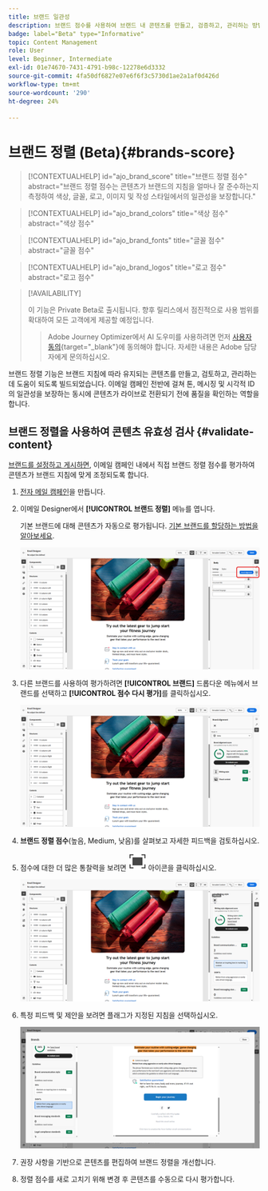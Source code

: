 ```yaml
---
title: 브랜드 일관성
description: 브랜드 점수를 사용하여 브랜드 내 콘텐츠를 만들고, 검증하고, 관리하는 방법에 대해 알아봅니다.
badge: label="Beta" type="Informative"
topic: Content Management
role: User
level: Beginner, Intermediate
exl-id: 01e74670-7431-4791-b98c-12278e6d3332
source-git-commit: 4fa50df6827e07e6f6f3c5730d1ae2a1af0d426d
workflow-type: tm+mt
source-wordcount: '290'
ht-degree: 24%

---
```


# 브랜드 정렬 (Beta){#brands-score}

>[!CONTEXTUALHELP]
>id="ajo_brand_score"
>title="브랜드 정렬 점수"
>abstract="브랜드 정렬 점수는 콘텐츠가 브랜드의 지침을 얼마나 잘 준수하는지 측정하여 색상, 글꼴, 로고, 이미지 및 작성 스타일에서의 일관성을 보장합니다."

>[!CONTEXTUALHELP]
>id="ajo_brand_colors"
>title="색상 점수"
>abstract="색상 점수"

>[!CONTEXTUALHELP]
>id="ajo_brand_fonts"
>title="글꼴 점수"
>abstract="글꼴 점수"

>[!CONTEXTUALHELP]
>id="ajo_brand_logos"
>title="로고 점수"
>abstract="로고 점수"

>[!AVAILABILITY]
>
>이 기능은 Private Beta로 출시됩니다. 향후 릴리스에서 점진적으로 사용 범위를 확대하여 모든 고객에게 제공할 예정입니다.
>>Adobe Journey Optimizer에서 AI 도우미를 사용하려면 먼저 [사용자 동의](https://www.adobe.com/legal/licenses-terms/adobe-dx-gen-ai-user-guidelines.html){target="_blank"}에 동의해야 합니다. 자세한 내용은 Adobe 담당자에게 문의하십시오.

브랜드 정렬 기능은 브랜드 지침에 따라 유지되는 콘텐츠를 만들고, 검토하고, 관리하는 데 도움이 되도록 빌드되었습니다. 이메일 캠페인 전반에 걸쳐 톤, 메시징 및 시각적 ID의 일관성을 보장하는 동시에 콘텐츠가 라이브로 전환되기 전에 품질을 확인하는 역할을 합니다.

## 브랜드 정렬을 사용하여 콘텐츠 유효성 검사 {#validate-content}

[브랜드를 설정하고 게시하면](brands.md), 이메일 캠페인 내에서 직접 브랜드 정렬 점수를 평가하여 콘텐츠가 브랜드 지침에 맞게 조정되도록 합니다.

1. [전자 메일 캠페인](../campaigns/create-campaign.md)을 만듭니다.

1. 이메일 Designer에서 **[!UICONTROL 브랜드 정렬]** 메뉴를 엽니다.

   기본 브랜드에 대해 콘텐츠가 자동으로 평가됩니다. [기본 브랜드를 할당하는 방법을 알아보세요](brands.md).

   ![](assets/brand-score-1.png)

1. 다른 브랜드를 사용하여 평가하려면 **[!UICONTROL 브랜드]** 드롭다운 메뉴에서 브랜드를 선택하고 **[!UICONTROL 점수 다시 평가]**&#x200B;를 클릭하십시오.

   ![](assets/brand-score-2.png)

1. **브랜드 정렬 점수**(높음, Medium, 낮음)를 살펴보고 자세한 피드백을 검토하십시오.

1. 점수에 대한 더 많은 통찰력을 보려면 ![이미지 대체 텍스트 다운로드](assets/do-not-localize/Smock_FullScreen_18_N.svg "전체 화면") 아이콘을 클릭하십시오.

   ![](assets/brand-score-3.png)

1. 특정 피드백 및 제안을 보려면 플래그가 지정된 지침을 선택하십시오.

   ![](assets/brand-score-4.png)

1. 권장 사항을 기반으로 콘텐츠를 편집하여 브랜드 정렬을 개선합니다.

1. 정렬 점수를 새로 고치기 위해 변경 후 콘텐츠를 수동으로 다시 평가합니다.
